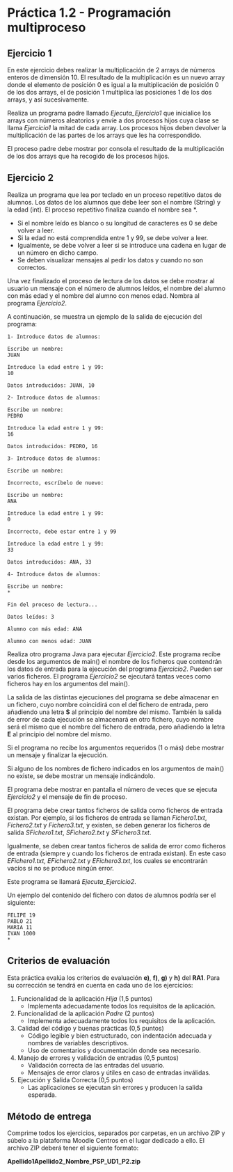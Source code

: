 # Práctica 1.2 - Programación multiproceso

## Ejercicio 1

En este ejercicio debes realizar la multiplicación de 2 arrays de números enteros de dimensión 10. El resultado de la multiplicación es un nuevo array donde el elemento de posición 0 es igual a la multiplicación de posición 0 de los dos arrays, el de posición 1 multiplica las posiciones 1 de los dos arrays, y así sucesivamente.

Realiza un programa padre llamado *Ejecuta_Ejercicio1* que inicialice los arrays con números aleatorios y envíe a dos procesos hijos cuya clase se llama *Ejercicio1* la mitad de cada array. Los procesos hijos deben devolver la multiplicación de las partes de los arrays que les ha correspondido.

El proceso padre debe mostrar por consola el resultado de la multiplicación de los dos arrays que ha recogido de los procesos hijos.

## Ejercicio 2

Realiza un programa que lea por teclado en un proceso repetitivo datos de alumnos. Los datos de los alumnos que debe leer son el nombre (String) y la edad (int). El proceso repetitivo finaliza cuando el nombre sea *.

- Si el nombre leído es blanco o su longitud de caracteres es 0 se debe volver a leer.
- Si la edad no está comprendida entre 1 y 99, se debe volver a leer.
- Igualmente, se debe volver a leer si se introduce una cadena en lugar de un número en dicho campo.
- Se deben visualizar mensajes al pedir los datos y cuando no son correctos.

Una vez finalizado el proceso de lectura de los datos se debe mostrar al usuario un mensaje con el número de alumnos leídos, el nombre del alumno con más edad y el nombre del alumno con menos edad. Nombra al programa *Ejercicio2*.

A continuación, se muestra un ejemplo de la salida de ejecución del programa:

	1- Introduce datos de alumnos:

	Escribe un nombre:
	JUAN

	Introduce la edad entre 1 y 99:
	10

	Datos introducidos: JUAN, 10

	2- Introduce datos de alumnos:

	Escribe un nombre:
	PEDRO

	Introduce la edad entre 1 y 99:
	16

	Datos introducidos: PEDRO, 16

	3- Introduce datos de alumnos:

	Escribe un nombre:

	Incorrecto, escríbelo de nuevo:

	Escribe un nombre:
	ANA

	Introduce la edad entre 1 y 99:
	0

	Incorrecto, debe estar entre 1 y 99

	Introduce la edad entre 1 y 99:
	33

	Datos introducidos: ANA, 33

	4- Introduce datos de alumnos:

	Escribe un nombre:
	*

	Fin del proceso de lectura...

	Datos leídos: 3

	Alumno con más edad: ANA
	
	Alumno con menos edad: JUAN

Realiza otro programa Java para ejecutar *Ejercicio2*. Este programa recibe desde los argumentos de main() el nombre de los ficheros que contendrán los datos de entrada para la ejecución del programa *Ejercicio2*. Pueden ser varios ficheros. El programa *Ejercicio2* se ejecutará tantas veces como ficheros hay en los argumentos del main().

La salida de las distintas ejecuciones del programa se debe almacenar en un fichero, cuyo nombre coincidirá con el del fichero de entrada, pero añadiendo una letra **S** al principio del nombre del mismo. También la salida de error de cada ejecución se almacenará en otro fichero, cuyo nombre será el mismo que el nombre del fichero de entrada, pero añadiendo la letra **E** al principio del nombre del mismo.

Si el programa no recibe los argumentos requeridos (1 o más) debe mostrar un mensaje y finalizar la ejecución.

Si alguno de los nombres de fichero indicados en los argumentos de main() no existe, se debe mostrar un mensaje indicándolo.

El programa debe mostrar en pantalla el número de veces que se ejecuta *Ejercicio2* y el mensaje de fin de proceso.

El programa debe crear tantos ficheros de salida como ficheros de entrada existan. Por ejemplo, si los ficheros de entrada se llaman *Fichero1.txt*, *Fichero2.txt* y *Fichero3.txt*, y existen, se deben generar los ficheros de salida *SFichero1.txt*, *SFichero2.txt* y *SFichero3.txt*.

Igualmente, se deben crear tantos ficheros de salida de error como ficheros de entrada (siempre y cuando los ficheros de entrada existan). En este caso *EFichero1.txt*, *EFichero2.txt* y *EFichero3.txt*, los cuales se encontrarán vacíos si no se produce ningún error.

Este programa se llamará *Ejecuta_Ejercicio2*.

Un ejemplo del contenido del fichero con datos de alumnos podría ser el siguiente:

	FELIPE 19
	PABLO 21
	MARIA 11
	IVAN 1000
	*


## Criterios de evaluación

Esta práctica evalúa los criterios de evaluación **e)**, **f)**, **g)** y **h)** del **RA1**. Para su corrección se tendrá en cuenta en cada uno de los ejercicios:

1. Funcionalidad de la aplicación *Hija* (1,5 puntos)
	- Implementa adecuadamente todos los requisitos de la aplicación.
2. Funcionalidad de la aplicación *Padre* (2 puntos)
	- Implementa adecuadamente todos los requisitos de la aplicación.
3. Calidad del código y buenas prácticas (0,5 puntos)
    - Código legible y bien estructurado, con indentación adecuada y nombres de variables descriptivos.
	- Uso de comentarios y documentación donde sea necesario.
4. Manejo de errores y validación de entradas (0,5 puntos)
	- Validación correcta de las entradas del usuario.
	- Mensajes de error claros y útiles en caso de entradas inválidas.
5. Ejecución y Salida Correcta (0,5 puntos)
	- Las aplicaciones se ejecutan sin errores y producen la salida esperada.

## Método de entrega

Comprime todos los ejercicios, separados por carpetas, en un archivo ZIP y súbelo a la plataforma Moodle Centros en el lugar dedicado a ello. El archivo ZIP deberá tener el siguiente formato:

**Apellido1Apellido2_Nombre_PSP_UD1_P2.zip**